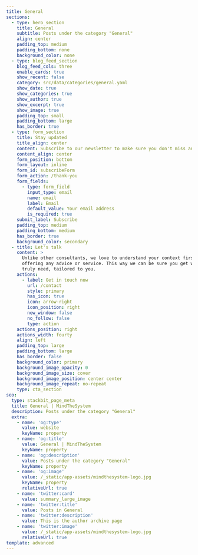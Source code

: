 ```yaml
---
title: General
sections:
  - type: hero_section
    title: General
    subtitle: Posts under the category "General"
    align: center
    padding_top: medium
    padding_bottom: none
    background_color: none
  - type: blog_feed_section
    blog_feed_cols: three
    enable_cards: true
    show_recent: false
    category: src/data/categories/general.yaml
    show_date: true
    show_categories: true
    show_author: true
    show_excerpt: true
    show_image: true
    padding_top: small
    padding_bottom: large
    has_border: true
  - type: form_section
    title: Stay updated
    title_align: center
    content: Subscribe to our newsletter to make sure you don't miss anything.
    content_align: center
    form_position: bottom
    form_layout: inline
    form_id: subscribeForm
    form_action: /thank-you
    form_fields:
      - type: form_field
        input_type: email
        name: email
        label: Email
        default_value: Your email address
        is_required: true
    submit_label: Subscribe
    padding_top: medium
    padding_bottom: medium
    has_border: true
    background_color: secondary
  - title: Let's talk
    content: >
      Unlike other consultants, we love to understand your context first before
      offering any advice or service. This way we can be sure you get what you
      truly need, tailored to you.
    actions:
      - label: Get in touch now
        url: /contact
        style: primary
        has_icon: true
        icon: arrow-right
        icon_position: right
        new_window: false
        no_follow: false
        type: action
    actions_position: right
    actions_width: fourty
    align: left
    padding_top: large
    padding_bottom: large
    has_border: false
    background_color: primary
    background_image_opacity: 0
    background_image_size: cover
    background_image_position: center center
    background_image_repeat: no-repeat
    type: cta_section
seo:
  type: stackbit_page_meta
  title: General | MindTheSystem
  description: Posts under the category "General"
  extra:
    - name: 'og:type'
      value: website
      keyName: property
    - name: 'og:title'
      value: General | MindTheSystem
      keyName: property
    - name: 'og:description'
      value: Posts under the category "General"
      keyName: property
    - name: 'og:image'
      value: /_static/app-assets/mindthesystem-logo.jpg
      keyName: property
      relativeUrl: true
    - name: 'twitter:card'
      value: summary_large_image
    - name: 'twitter:title'
      value: Posts in General
    - name: 'twitter:description'
      value: This is the author archive page
    - name: 'twitter:image'
      value: /_static/app-assets/mindthesystem-logo.jpg
      relativeUrl: true
template: advanced
---
```

